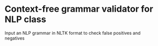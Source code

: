 # Context-free grammar validator for NLP class

Input an NLP grammar in NLTK format to check false positives and negatives
